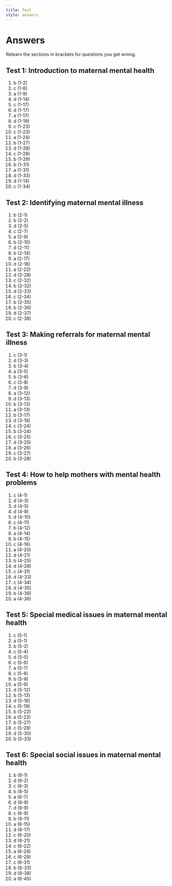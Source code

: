 ```yaml
---
title: Test
style: answers
---
```


# Answers

Relearn the sections in brackets for questions you get wrong.

## Test 1: Introduction to maternal mental health

1.	b (1-2)
2.	c (1-6)
3.	a (1-9)
4.	d (1-14)
5.	c (1-17)
6.	d (1-17)
7.	a (1-17)
8.	d (1-19)
9.	c (1-23)
10.	c (1-23)
11.	a (1-24)
12.	b (1-27)
13.	d (1-28)
14.	c (1-28)
15.	b (1-29)
16.	b (1-31)
17.	a (1-31)
18.	d (1-33)
19.	d (1-14)
20.	c (1-34)

## Test 2: Identifying maternal mental illness

1.	b (2-1)
2.	b (2-2)
3.	d (2-5)
4.	c (2-7)
5.	a (2-9)
6.	b (2-10)
7.	d (2-11)
8.	b (2-14)
9.	a (2-17)
10.	d (2-18)
11.	a (2-22)
12.	d (2-28)
13.	c (2-32)
14.	b (2-32)
15.	d (2-33)
16.	c (2-34)
17.	b (2-35)
18.	b (2-36)
19.	d (2-37)
20.	c (2-38)

## Test 3: Making referrals for maternal mental illness

1.	c (3-1)
2.	d (3-3)
3.	b (3-4)
4.	a (3-5)
5.	b (3-6)
6.	c (3-8)
7.	d (3-9)
8.	a (3-12)
9.	d (3-13)
10.	b (3-13)
11.	a (3-13)
12.	b (3-17)
13.	d (3-18)
14.	c (3-24)
15.	b (3-24)
16.	c (3-25)
17.	d (3-25)
18.	a (3-26)
19.	c (3-27)
20.	b (3-28)

## Test 4: How to help mothers with mental health problems

1.	c (4-1)
2.	d (4-3)
3.	d (4-5)
4.	d (4-8)
5.	d (4-10)
6.	c (4-11)
7.	b (4-12)
8.	a (4-14)
9.	b (4-15)
10.	c (4-16)
11.	a (4-20)
12.	d (4-21)
13.	b (4-25)
14.	d (4-28)
15.	c (4-31)
16.	d (4-33)
17.	c (4-34)
18.	d (4-35)
19.	b (4-38)
20.	a (4-36)

## Test 5: Special medical issues in maternal mental health

1.	c (5-1)
2.	a (5-1)
3.	b (5-2)
4.	c (5-4)
5.	d (5-5)
6.	c (5-6)
7.	a (5-7)
8.	c (5-8)
9.	b (5-8)
10.	a (5-9)
11.	d (5-12)
12.	b (5-13)
13.	d (5-16)
14.	c (5-19)
15.	b (5-22)
16.	a (5-23)
17.	b (5-27)
18.	c (5-28)
19.	d (5-30)
20.	b (5-33)

## Test 6: Special social issues in maternal mental health

1.	b (6-1)
2.	d (6-2)
3.	c (6-3)
4.	b (6-5)
5.	a (6-7)
6.	d (6-8)
7.	d (6-9)
8.	c (6-9)
9.	b (6-11)
10.	a (6-15)
11.	d (6-17)
12.	c (6-20)
13.	d (6-21)
14.	c (6-22)
15.	a (6-28)
16.	c (6-29)
17.	c (6-31)
18.	b (6-33)
19.	d (6-38)
20.	a (6-45)
